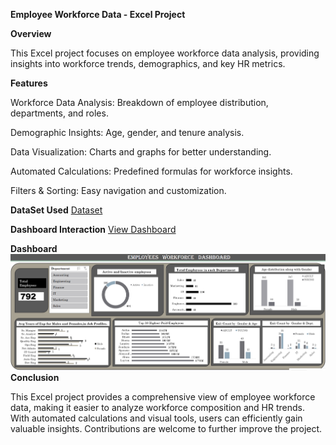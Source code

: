**Employee Workforce Data - Excel Project**

**Overview**

This Excel project focuses on employee workforce data analysis, providing insights into workforce trends, demographics, and key HR metrics.

**Features**

Workforce Data Analysis: Breakdown of employee distribution, departments, and roles.

Demographic Insights: Age, gender, and tenure analysis.

Data Visualization: Charts and graphs for better understanding.

Automated Calculations: Predefined formulas for workforce insights.

Filters & Sorting: Easy navigation and customization.


**DataSet Used**
<a href="https://github.com/simar755/Employee-workforce-data-analysis/blob/main/Employee%20Workforce%20Data%20-%20Share.xlsx">Dataset</a>


**Dashboard Interaction**
<a href="https://github.com/simar755/Employee-workforce-data-analysis/blob/main/Screenshot%202025-02-10%20220233.png">View Dashboard</a>

**Dashboard**
![Picture.png)](https://github.com/simar755/Employee-workforce-data-analysis/blob/main/Screenshot%202025-02-10%20220233.png)
**Conclusion**

This Excel project provides a comprehensive view of employee workforce data, making it easier to analyze workforce composition and HR trends. With automated calculations and visual tools, users can efficiently gain valuable insights. Contributions are welcome to further improve the project.

